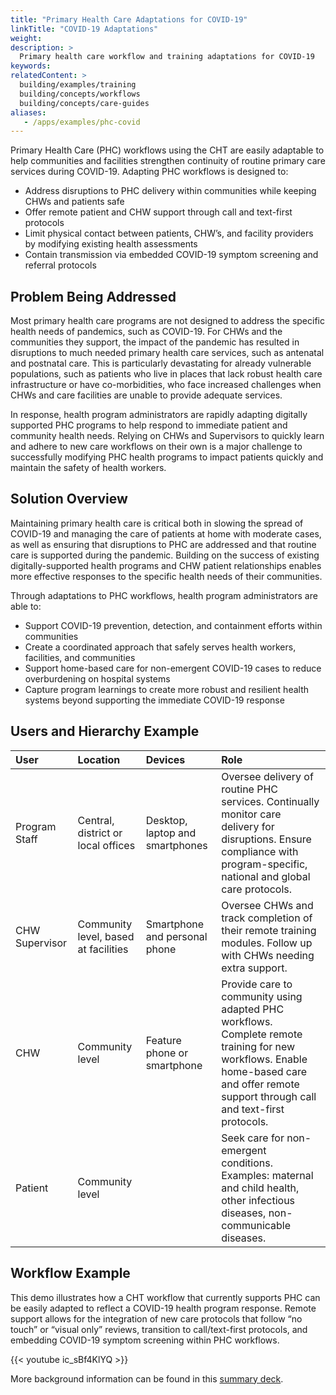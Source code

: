```yaml
---
title: "Primary Health Care Adaptations for COVID-19"
linkTitle: "COVID-19 Adaptations"
weight: 
description: >
  Primary health care workflow and training adaptations for COVID-19
keywords:  
relatedContent: >
  building/examples/training
  building/concepts/workflows
  building/concepts/care-guides
aliases:
   - /apps/examples/phc-covid
---
```


Primary Health Care (PHC) workflows using the CHT are easily adaptable to help communities and facilities strengthen continuity of routine primary care services during COVID-19. Adapting PHC workflows is designed to:

* Address disruptions to PHC delivery within communities while keeping CHWs and patients safe
* Offer remote patient and CHW support through call and text-first protocols
* Limit physical contact between patients, CHW’s, and facility providers by modifying existing health assessments 
* Contain transmission via embedded COVID-19 symptom screening and referral protocols

## Problem Being Addressed

Most primary health care programs are not designed to address the specific health needs of pandemics, such as COVID-19. For CHWs and the communities they support, the impact of the pandemic has resulted in disruptions to much needed primary health care services, such as antenatal and postnatal care. This is particularly devastating for already vulnerable populations, such as patients who live in places that lack robust health care infrastructure or have co-morbidities, who face increased challenges when CHWs and care facilities are unable to provide adequate services. 

In response, health program administrators are rapidly adapting digitally supported PHC programs to help respond to immediate patient and community health needs. Relying on CHWs and Supervisors to quickly learn and adhere to new care workflows on their own is a major challenge to successfully modifying PHC health programs to impact patients quickly and maintain the safety of health workers.

## Solution Overview

Maintaining primary health care is critical both in slowing the spread of COVID-19 and managing the care of patients at home with moderate cases, as well as ensuring that disruptions to PHC are addressed and that routine care is supported during the pandemic. Building on the success of existing digitally-supported health programs and CHW patient relationships enables more effective responses to the specific health needs of their communities. 

Through adaptations to PHC workflows, health program administrators are able to:

* Support COVID-19 prevention, detection, and containment efforts within communities
* Create a coordinated approach that safely serves health workers, facilities, and communities 
* Support home-based care for non-emergent COVID-19 cases to reduce overburdening on hospital systems
* Capture program learnings to create more robust and resilient health systems beyond supporting the immediate COVID-19 response

## Users and Hierarchy Example

| User           | Location                               | Devices                             | Role                                                                                                                                                                                                                                              |
| :------------- | :------------------------------------- | :---------------------------------- | :------------------------------------------------------------------------------------------------- |
| Program Staff  | Central, district or local offices      | Desktop, laptop and smartphones     | Oversee delivery of routine PHC services. Continually monitor care delivery for disruptions. Ensure compliance with program-specific, national and global care protocols.  |
| CHW Supervisor | Community level, based at facilities   | Smartphone and personal phone       | Oversee CHWs and track completion of their remote training modules. Follow up with CHWs needing extra support. |
| CHW            | Community level                        | Feature phone or smartphone         | Provide care to community using adapted PHC workflows. Complete remote training for new workflows. Enable home-based care and offer remote support through call and text-first protocols.|
| Patient        | Community level                        |                                     | Seek care for non-emergent conditions. Examples: maternal and child health, other infectious diseases, non-communicable diseases.   |

## Workflow Example

This demo illustrates how a CHT workflow that currently supports PHC can be easily adapted to reflect a COVID-19 health program response. Remote support allows for the integration of new care protocols that follow “no touch” or “visual only” reviews, transition to call/text-first protocols, and embedding COVID-19 symptom screening within PHC workflows.

{{< youtube ic_sBf4KlYQ >}} <br>

More background information can be found in this [summary deck](https://docs.google.com/presentation/d/1DBbEc2R6-TwgD4pp_LjTmgGXAUzZzeVrYlrDzFdWqSI).

